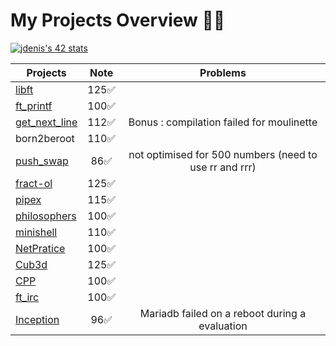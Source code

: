 # My Projects Overview 🏊🏻

[![jdenis's 42 stats](https://badge.mediaplus.ma/starryblue/jdenis?1337Badge=off&UM6P=off)](https://profile.intra.42.fr/)

| Projects               | Note   | Problems  |
|------------------------|--------|----------|
| [libft](./libft/)                 | <div align="center">125✅</div>  |  |
| [ft_printf](./ft_printf/)         | <div align="center">100✅</div>  |  |
| [get_next_line](./get_next_line/) | <div align="center">112✅</div>  | <div align="center">Bonus : compilation failed for moulinette</div> |
| born2beroot     | <div align="center">110✅</div>  |  |
| [push_swap](./push_swap/)         | <div align="center">86✅</div>   | <div align="center">not optimised for 500 numbers (need to use rr and rrr)</div> |
| [fract-ol](./fract-ol/)           | <div align="center">125✅</div>  |  |
| [pipex](./pipex/)                 | <div align="center">115✅</div>  |  |
| [philosophers](./philosophers/)   | <div align="center">100✅</div>  |  |
| [minishell](./minishell/)         | <div align="center">110✅</div>  |  |
| [NetPratice](./NetPratice/)       | <div align="center">100✅</div>  |  |
| [Cub3d](./Cub3d/)                 | <div align="center">125✅</div>  |  |
| [CPP](./CPP/)                     | <div align="center">100✅</div>  |  |
| [ft_irc](./ft_irc/)               | <div align="center">100✅</div>  |  |
| [Inception](./Inception/)         | <div align="center">96✅</div>   | <div align="center">Mariadb failed on a reboot during a evaluation</div> |
